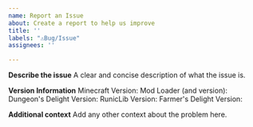 ```yaml
---
name: Report an Issue
about: Create a report to help us improve
title: ''
labels: "⚠️Bug/Issue"
assignees: ''

---
```


**Describe the issue**
A clear and concise description of what the issue is.

**Version Information**
Minecraft Version:
Mod Loader (and version):
Dungeon's Delight Version:
RunicLib Version:
Farmer's Delight Version:

**Additional context**
Add any other context about the problem here.

